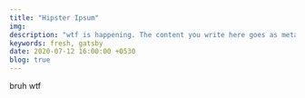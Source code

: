 ```yaml
---
title: "Hipster Ipsum"
img:
description: "wtf is happening. The content you write here goes as meta description and as a description for the post"
keywords: fresh, gatsby
date: 2020-07-12 16:00:00 +0530
blog: true
---
```


bruh wtf
